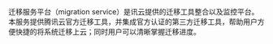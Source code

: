 迁移服务平台（migration service）是讯云提供的迁移工具整合以及监控平台。本服务提供腾讯云官方迁移工具，并集成官方认证的第三方迁移工具，帮助用户方便快捷的将系统迁移上云；同时用户可以清晰掌握迁移进度。
